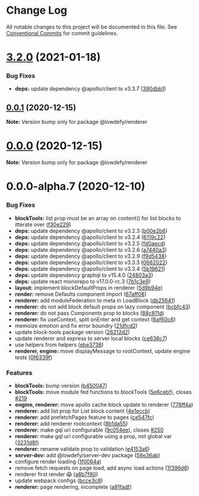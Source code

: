 # Change Log

All notable changes to this project will be documented in this file.
See [Conventional Commits](https://conventionalcommits.org) for commit guidelines.

# [3.2.0](https://github.com/lowdefy/lowdefy/compare/v3.1.1...v3.2.0) (2021-01-18)


### Bug Fixes

* **deps:** update dependency @apollo/client to v3.3.7 ([390dbb1](https://github.com/lowdefy/lowdefy/commit/390dbb1d75a9225d4cdcb74c68e4b70aebae9d4c))





## [0.0.1](https://github.com/lowdefy/lowdefy/compare/@lowdefy/renderer@0.0.0-alpha.7...@lowdefy/renderer@0.0.1) (2020-12-15)

**Note:** Version bump only for package @lowdefy/renderer





# [0.0.0](https://github.com/lowdefy/lowdefy/compare/@lowdefy/renderer@0.0.0-alpha.7...@lowdefy/renderer@0.0.0) (2020-12-15)

**Note:** Version bump only for package @lowdefy/renderer





# 0.0.0-alpha.7 (2020-12-10)


### Bug Fixes

* **blockTools:** list prop must be an array on content() for list blocks to itterate over ([f30e229](https://github.com/lowdefy/lowdefy/commit/f30e229dace786643dc07e1cb8f6f0dada7e7394))
* **deps:** update dependency @apollo/client to v3.2.3 ([b00e2b6](https://github.com/lowdefy/lowdefy/commit/b00e2b6019e4a06d744031156d4e53858198ecab))
* **deps:** update dependency @apollo/client to v3.2.4 ([6119c22](https://github.com/lowdefy/lowdefy/commit/6119c22457f3e2f14a3758c1333836eec07e5414))
* **deps:** update dependency @apollo/client to v3.2.5 ([fd0aecd](https://github.com/lowdefy/lowdefy/commit/fd0aecd495bda4e439a0938a7c526dac61b0df1b))
* **deps:** update dependency @apollo/client to v3.2.6 ([a7440a3](https://github.com/lowdefy/lowdefy/commit/a7440a34100e38479ce37d9cac57d56f17ffb2e5))
* **deps:** update dependency @apollo/client to v3.2.9 ([f9d5438](https://github.com/lowdefy/lowdefy/commit/f9d54384c797da89a17e89cde6e4002acaad3ced))
* **deps:** update dependency @apollo/client to v3.3.3 ([0662022](https://github.com/lowdefy/lowdefy/commit/0662022bd22f0ee001a42e913ed07201b1073cb7))
* **deps:** update dependency @apollo/client to v3.3.4 ([5b19621](https://github.com/lowdefy/lowdefy/commit/5b1962198a4d1b37de8486083d55322396891636))
* **deps:** update dependency graphql to v15.4.0 ([24803a3](https://github.com/lowdefy/lowdefy/commit/24803a30d4fe6fb140c28891691fc1fab6537d5f))
* **deps:** update react monorepo to v17.0.0-rc.3 ([7b1c3e9](https://github.com/lowdefy/lowdefy/commit/7b1c3e9479d267513fb1e6b0a0674e0b819bf4a6))
* **layout:** implement blockDefaultProps in renderer ([5d9b94e](https://github.com/lowdefy/lowdefy/commit/5d9b94e78429411e49db61bdd678b3ca628068fe))
* **render:** remove Defaults component import ([67aff08](https://github.com/lowdefy/lowdefy/commit/67aff08f725659807a5af26098efcc441116e6ce))
* **renderer:** add moduleFederation to meta in LoadBlock ([db25641](https://github.com/lowdefy/lowdefy/commit/db256419d5fef94df17936cfbc157fb6bb3eccd1))
* **renderer:** do not add block default props on lazy component ([bcbfc43](https://github.com/lowdefy/lowdefy/commit/bcbfc434634cb423c3eca42b6be4905bfdb9928f))
* **renderer:** do not pass Components prop to blocks ([88c811d](https://github.com/lowdefy/lowdefy/commit/88c811d8a940a822901c398415144ac44b2692a3))
* **renderer:** fix useContext, split onEnter and get context ([6af60c6](https://github.com/lowdefy/lowdefy/commit/6af60c6703f0fc119d0b44b6328a2ad1e8278ba6))
* memoize emotion and fix error boundry ([21dfcd2](https://github.com/lowdefy/lowdefy/commit/21dfcd24228e6e0383a98d0899dcb2864c805e85))
* update block-tools package version ([28212d2](https://github.com/lowdefy/lowdefy/commit/28212d2892355beaa46fe17535bbabdb61060547))
* update renderer and express to server local blocks ([ce638c7](https://github.com/lowdefy/lowdefy/commit/ce638c7d16700829db60e3b96dedc003fc21def9))
* use helpers from helpers ([ebe3738](https://github.com/lowdefy/lowdefy/commit/ebe373827d54f4009f5f246fef8be630e20ba4a7))
* **renderer, engine:** move displayMessage to rootContext, update engine tests ([0f6339f](https://github.com/lowdefy/lowdefy/commit/0f6339f07d0b00aa86cce8c501ebae7fd6157ea7))


### Features

* **blockTools:** bump version ([b450047](https://github.com/lowdefy/lowdefy/commit/b450047478ba55d93e233c839c77677c0114847a))
* **blockTools:** move module fed functions to blockTools ([5e6cebf](https://github.com/lowdefy/lowdefy/commit/5e6cebf6d0eaef1360ba1637e7135df52858fd16)), closes [#219](https://github.com/lowdefy/lowdefy/issues/219)
* **engine, renderer:** move apollo cache block update to renderer ([778ff4a](https://github.com/lowdefy/lowdefy/commit/778ff4aa99ce986b4ad43629cec9e3b82bde714f))
* **renderer:** add list prop for List block content ([4e1eccb](https://github.com/lowdefy/lowdefy/commit/4e1eccbd32c1423f5ab5d16191d437c0caf07530))
* **renderer:** add prefetchPages feature to pages ([ce547fc](https://github.com/lowdefy/lowdefy/commit/ce547fc348c2efe1218d22d29436bd4a9c226b91))
* **renderer:** add renderer rootcontext ([8b1da55](https://github.com/lowdefy/lowdefy/commit/8b1da55133274372eaa7bd8ec89f325823e77eac))
* **renderer:** make gql uri configurable ([9c054ee](https://github.com/lowdefy/lowdefy/commit/9c054eec10e9cc8e6ec58ec5a38f9b2d8a95dc44)), closes [#250](https://github.com/lowdefy/lowdefy/issues/250)
* **renderer:** make gql uri configurable using a prop, not global var ([3231d8f](https://github.com/lowdefy/lowdefy/commit/3231d8fa4f19aca6f6a81d937abaa8856338cac8))
* **renderer:** rename validate prop to validation ([e4153a6](https://github.com/lowdefy/lowdefy/commit/e4153a6eb83a238579a3b71ac9573b6d306f637a))
* **server-dev:** add @lowdefy/server-dev package ([58e36ab](https://github.com/lowdefy/lowdefy/commit/58e36ab3cb6e36ed6c2607dbe66259a51d2da3ef))
* configure render loading ([1f0064a](https://github.com/lowdefy/lowdefy/commit/1f0064ae979c6e05917dfc3655da05326ab3c010))
* remove fetch requests on page load, add async load actions ([1f396d6](https://github.com/lowdefy/lowdefy/commit/1f396d62ef204de1cde5ddeea0abe0bcf0c898c0))
* renderer first render 😱 ([a8b7f80](https://github.com/lowdefy/lowdefy/commit/a8b7f80659991821e6a13e2b77544a1e51a6797b))
* update webpack configs ([bcce3c8](https://github.com/lowdefy/lowdefy/commit/bcce3c85cea5857e429f1821785ffb939dcaa52a))
* **renderer:** page rendering, incomplete ([a91fadf](https://github.com/lowdefy/lowdefy/commit/a91fadf166f295e71b9f7781ab5a1192e3fa48af))
